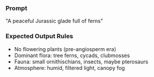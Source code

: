 ### Prompt
"A peaceful Jurassic glade full of ferns"

### Expected Output Rules
- No flowering plants (pre-angiosperm era)
- Dominant flora: tree ferns, cycads, clubmosses
- Fauna: small ornithischians, insects, maybe pterosaurs
- Atmosphere: humid, filtered light, canopy fog
